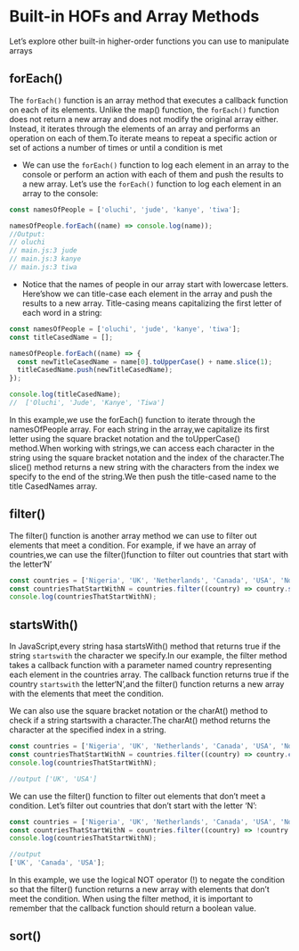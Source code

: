 # Built-in HOFs and Array Methods

Let’s explore other built-in higher-order functions you can use to manipulate arrays

## forEach()

The `forEach()` function is an array method that executes a callback function on each of its elements. Unlike the map() function, the `forEach()` function does not return a new array and does not modify the original array either. Instead, it iterates through the elements of an array and performs an operation on each of them.To iterate means to repeat a specific action or set of actions a number of times or until a condition is met

- We can use the `forEach()` function to log each element in an array to the console or perform an action with each of them and push the results to a new array. Let’s use the `forEach()` function to log each element in an array to the console:

```js
const namesOfPeople = ['oluchi', 'jude', 'kanye', 'tiwa'];

namesOfPeople.forEach((name) => console.log(name));
//Output:
// oluchi
// main.js:3 jude
// main.js:3 kanye
// main.js:3 tiwa
```

- Notice that the names of people in our array start with lowercase letters. Here’show we can title-case each element in the array and push the results to a new array. Title-casing means capitalizing the first letter of each word in a string:

```js
const namesOfPeople = ['oluchi', 'jude', 'kanye', 'tiwa'];
const titleCasedName = [];

namesOfPeople.forEach((name) => {
  const newTitleCasedName = name[0].toUpperCase() + name.slice(1);
  titleCasedName.push(newTitleCasedName);
});

console.log(titleCasedName);
//  ['Oluchi', 'Jude', 'Kanye', 'Tiwa']
```

In this example,we use the forEach() function to iterate through
the namesOfPeople array. For each string in the array,we capitalize its first letter using the square bracket notation and the toUpperCase() method.When working with strings,we can access
each character in the string using the square bracket notation and
the index of the character.The slice() method returns a new string
with the characters from the index we specify to the end of the
string.We then push the title-cased name to the title CasedNames
array.

## filter()

The filter() function is another array method we can use to filter out elements that meet a condition. For example, if we have an array of countries,we can use the filter()function to filter out countries that start with the letter‘N’

```js
const countries = ['Nigeria', 'UK', 'Netherlands', 'Canada', 'USA', 'Norway'];
const countriesThatStartWithN = countries.filter((country) => country.startsWith('N'));
console.log(countriesThatStartWithN);
```

## startsWith()

In JavaScript,every string hasa startsWith() method that returns
true if the string `startswith` the character we specify.In our example, the filter method takes a callback function with a parameter named country representing each element in the countries array. The callback function returns true if the country `startswith` the letter‘N’,and the filter() function returns a new array with the elements that meet the condition.

We can also use the square bracket notation or the charAt() method to check if a string startswith a character.The charAt() method returns the character at the specified index in a string.

```js
const countries = ['Nigeria', 'UK', 'Netherlands', 'Canada', 'USA', 'Norway'];
const countriesThatStartWithN = countries.filter((country) => country.charAt(0) === 'U');
console.log(countriesThatStartWithN);

//output ['UK', 'USA']
```

We can use the filter() function to filter out elements that don’t
meet a condition. Let’s filter out countries that don’t start with the
letter ‘N’:

```js
const countries = ['Nigeria', 'UK', 'Netherlands', 'Canada', 'USA', 'Norway'];
const countriesThatStartWithN = countries.filter((country) => !country.startsWith('N'));
console.log(countriesThatStartWithN);

//output
['UK', 'Canada', 'USA'];
```

In this example, we use the logical NOT operator (!) to negate
the condition so that the filter() function returns a new array
with elements that don’t meet the condition. When using the filter
method, it is important to remember that the callback function
should return a boolean value.

## sort()
